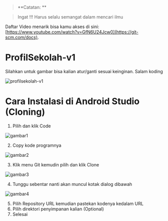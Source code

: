 > **Catatan: **

> Ingat !!!
> Harus selalu semangat dalam mencari ilmu

Daftar Video menarik bisa kamu akses di sini: [https://www.youtube.com/watch?v=GfN6U24Jcw0](https://git-scm.com/docs). 

# ProfilSekolah-v1
Silahkan untuk gambar bisa kalian atur/ganti sesuai keinginan.
Salam koding


![profilsekolah-v1](https://user-images.githubusercontent.com/77037339/106585853-5d42b380-657a-11eb-8501-7251567dbf94.png)

# Cara Instalasi di Android Studio (Cloning)
1. Pilih dan klik Code

![gambar1](https://user-images.githubusercontent.com/77037339/106592774-7e0f0700-6582-11eb-9fd2-e54798e48d7b.png)

2. Copy kode programnya

![gambar2](https://user-images.githubusercontent.com/77037339/106593240-23c27600-6583-11eb-97d6-7d31f9c96fe8.png)

3. Klik menu Git kemudin pilih dan klik Clone

![gambar3](https://user-images.githubusercontent.com/77037339/106596178-39d23580-6587-11eb-975b-be006c62fbea.png)

4. Tunggu sebentar nanti akan muncul kotak dialog dibawah

![gambar4](https://user-images.githubusercontent.com/77037339/106596645-e7dddf80-6587-11eb-8eda-2d0b067a68d1.png)

5. Pilih Repository URL kemudian pastekan kodenya kedalam URL
6. Pilih direktori penyimpanan kalian (Optional)
6. Selesai
